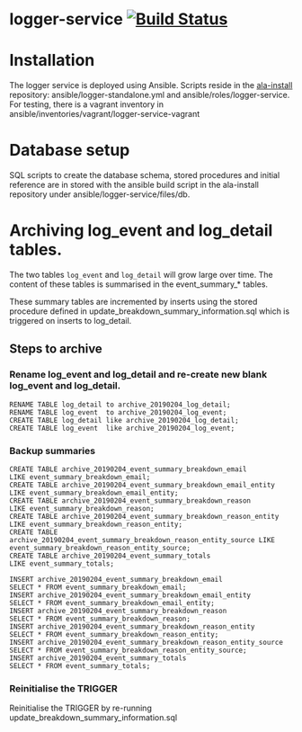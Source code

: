 # logger-service   [![Build Status](https://travis-ci.org/AtlasOfLivingAustralia/logger-service.svg?branch=master)](https://travis-ci.org/AtlasOfLivingAustralia/logger-service)

# Installation

The logger service is deployed using Ansible. Scripts reside in the [ala-install](https://github.com/AtlasOfLivingAustralia/ala-install) repository: ansible/logger-standalone.yml and ansible/roles/logger-service. For testing, there is a vagrant inventory in ansible/inventories/vagrant/logger-service-vagrant

# Database setup

SQL scripts to create the database schema, stored procedures and initial reference are in stored with the ansible build script in the ala-install repository under ansible/logger-service/files/db.

# Archiving log_event and log_detail tables.

The two tables `log_event` and `log_detail` will grow large over time. The content of these tables is summarised in the event_summary_* tables.

These summary tables are incremented by inserts using the stored procedure defined in update_breakdown_summary_information.sql which is triggered on inserts to log_detail.

## Steps to archive

### Rename log_event and log_detail and re-create new blank log_event and log_detail.
```
RENAME TABLE log_detail to archive_20190204_log_detail;
RENAME TABLE log_event  to archive_20190204_log_event;
CREATE TABLE log_detail like archive_20190204_log_detail;
CREATE TABLE log_event  like archive_20190204_log_event;
```
### Backup summaries

```
CREATE TABLE archive_20190204_event_summary_breakdown_email                LIKE event_summary_breakdown_email; 
CREATE TABLE archive_20190204_event_summary_breakdown_email_entity         LIKE event_summary_breakdown_email_entity;
CREATE TABLE archive_20190204_event_summary_breakdown_reason               LIKE event_summary_breakdown_reason;
CREATE TABLE archive_20190204_event_summary_breakdown_reason_entity        LIKE event_summary_breakdown_reason_entity;
CREATE TABLE archive_20190204_event_summary_breakdown_reason_entity_source LIKE event_summary_breakdown_reason_entity_source;
CREATE TABLE archive_20190204_event_summary_totals                         LIKE event_summary_totals;
```
```
INSERT archive_20190204_event_summary_breakdown_email 
SELECT * FROM event_summary_breakdown_email;
INSERT archive_20190204_event_summary_breakdown_email_entity
SELECT * FROM event_summary_breakdown_email_entity;
INSERT archive_20190204_event_summary_breakdown_reason
SELECT * FROM event_summary_breakdown_reason;
INSERT archive_20190204_event_summary_breakdown_reason_entity
SELECT * FROM event_summary_breakdown_reason_entity;
INSERT archive_20190204_event_summary_breakdown_reason_entity_source
SELECT * FROM event_summary_breakdown_reason_entity_source;
INSERT archive_20190204_event_summary_totals
SELECT * FROM event_summary_totals;
```

### Reinitialise the TRIGGER

Reinitialise the TRIGGER by re-running update_breakdown_summary_information.sql
